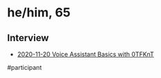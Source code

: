 # he/him, 65

## Interview
- [2020-11-20 Voice Assistant Basics with 0TFKnT](data/interviews/2020-11-20%20Voice%20Assistant%20Basics%20with%200TFKnT.md)

#participant 